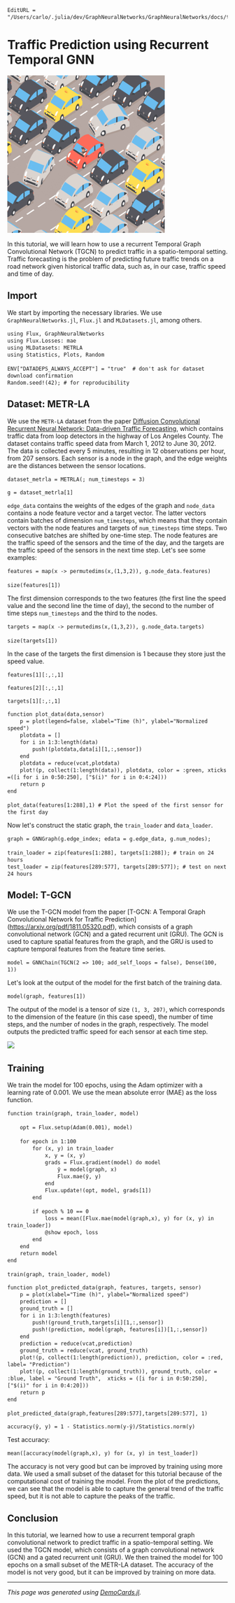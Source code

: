 ```@meta
EditURL = "/Users/carlo/.julia/dev/GraphNeuralNetworks/GraphNeuralNetworks/docs/tutorials/intermediate_tutorials/traffic_prediction.md"
```




# Traffic Prediction using Recurrent Temporal GNN

![](assets/cover_traffic.gif)

In this tutorial, we will learn how to use a recurrent Temporal Graph Convolutional Network (TGCN) to predict traffic in a spatio-temporal setting. Traffic forecasting is the problem of predicting future traffic trends on a road network given historical traffic data, such as, in our case, traffic speed and time of day.

## Import

We start by importing the necessary libraries. We use `GraphNeuralNetworks.jl`, `Flux.jl` and `MLDatasets.jl`, among others.

```@example traffic
using Flux, GraphNeuralNetworks
using Flux.Losses: mae
using MLDatasets: METRLA
using Statistics, Plots, Random

ENV["DATADEPS_ALWAYS_ACCEPT"] = "true"  # don't ask for dataset download confirmation
Random.seed!(42); # for reproducibility
```
## Dataset: METR-LA

We use the `METR-LA` dataset from the paper [Diffusion Convolutional Recurrent Neural Network: Data-driven Traffic Forecasting](https://arxiv.org/pdf/1707.01926.pdf), which contains traffic data from loop detectors in the highway of Los Angeles County. The dataset contains traffic speed data from March 1, 2012 to June 30, 2012. The data is collected every 5 minutes, resulting in 12 observations per hour, from 207 sensors. Each sensor is a node in the graph, and the edge weights are the distances between the sensor locations.

```@example traffic
dataset_metrla = METRLA(; num_timesteps = 3)
```
```@example traffic
g = dataset_metrla[1]
```

`edge_data` contains the weights of the edges of the graph and
`node_data` contains a node feature vector and a target vector. The latter vectors contain batches of dimension `num_timesteps`, which means that they contain vectors with the node features and targets of `num_timesteps` time steps. Two consecutive batches are shifted by one-time step.
The node features are the traffic speed of the sensors and the time of the day, and the targets are the traffic speed of the sensors in the next time step.
Let's see some examples:

```@example traffic
features = map(x -> permutedims(x,(1,3,2)), g.node_data.features)

size(features[1])
```

The first dimension corresponds to the two features (the first line the speed value and the second line the time of day), the second to the number of time steps `num_timesteps` and the third to the nodes.

```@example traffic
targets = map(x -> permutedims(x,(1,3,2)), g.node_data.targets)

size(targets[1])
```
In the case of the targets the first dimension is 1 because they store just the speed value.

```@example traffic
features[1][:,:,1]
```
```@example traffic
features[2][:,:,1]
```
```@example traffic
targets[1][:,:,1]
```
```@example traffic
function plot_data(data,sensor)
	p = plot(legend=false, xlabel="Time (h)", ylabel="Normalized speed")
	plotdata = []
	for i in 1:3:length(data)
		push!(plotdata,data[i][1,:,sensor])
	end
	plotdata = reduce(vcat,plotdata)
	plot!(p, collect(1:length(data)), plotdata, color = :green, xticks =([i for i in 0:50:250], ["$(i)" for i in 0:4:24]))
	return p
end

plot_data(features[1:288],1) # Plot the speed of the first sensor for the first day
```
Now let's construct the static graph, the `train_loader` and `data_loader`.

```@example traffic
graph = GNNGraph(g.edge_index; edata = g.edge_data, g.num_nodes);

train_loader = zip(features[1:288], targets[1:288]); # train on 24 hours
test_loader = zip(features[289:577], targets[289:577]); # test on next 24 hours
```
## Model: T-GCN

We use the T-GCN model from the paper [T-GCN: A Temporal Graph Convolutional Network for Traffic Prediction] (https://arxiv.org/pdf/1811.05320.pdf), which consists of a graph convolutional network (GCN) and a gated recurrent unit (GRU). The GCN is used to capture spatial features from the graph, and the GRU is used to capture temporal features from the feature time series.

```@example traffic
model = GNNChain(TGCN(2 => 100; add_self_loops = false), Dense(100, 1))
```
Let's look at the output of the model for the first batch of the training data.

```@example traffic
model(graph, features[1])
```
The output of the model is a tensor of size `(1, 3, 207)`, which corresponds to the dimension of the feature (in this case speed), the number of time steps, and the number of nodes in the graph, respectively. The model outputs the predicted traffic speed for each sensor at each time step.

![](https://www.researchgate.net/profile/Haifeng-Li-3/publication/335353434/figure/fig4/AS:851870352437249@1580113127759/The-architecture-of-the-Gated-Recurrent-Unit-model.jpg)

## Training

We train the model for 100 epochs, using the Adam optimizer with a learning rate of 0.001. We use the mean absolute error (MAE) as the loss function.

```@example traffic
function train(graph, train_loader, model)

    opt = Flux.setup(Adam(0.001), model)

    for epoch in 1:100
        for (x, y) in train_loader
            x, y = (x, y)
            grads = Flux.gradient(model) do model
                ŷ = model(graph, x)
                Flux.mae(ŷ, y) 
            end
            Flux.update!(opt, model, grads[1])
		end
		
		if epoch % 10 == 0
			loss = mean([Flux.mae(model(graph,x), y) for (x, y) in train_loader])
			@show epoch, loss
		end
    end
    return model
end

train(graph, train_loader, model)
```

```@example traffic
function plot_predicted_data(graph, features, targets, sensor)
	p = plot(xlabel="Time (h)", ylabel="Normalized speed")
	prediction = []
	ground_truth = []
	for i in 1:3:length(features)
		push!(ground_truth,targets[i][1,:,sensor])
		push!(prediction, model(graph, features[i])[1,:,sensor]) 
	end
	prediction = reduce(vcat,prediction)
	ground_truth = reduce(vcat, ground_truth)
	plot!(p, collect(1:length(prediction)), prediction, color = :red, label= "Prediction")
	plot!(p, collect(1:length(ground_truth)), ground_truth, color = :blue, label = "Ground Truth",  xticks = ([i for i in 0:50:250], ["$(i)" for i in 0:4:20]))
	return p
end

plot_predicted_data(graph,features[289:577],targets[289:577], 1)
```

```@example traffic
accuracy(ŷ, y) = 1 - Statistics.norm(y-ŷ)/Statistics.norm(y)
```

Test accuracy:

```@example traffic
mean([accuracy(model(graph,x), y) for (x, y) in test_loader])
```

The accuracy is not very good but can be improved by training using more data. We used a small subset of the dataset for this tutorial because of the computational cost of training the model. From the plot of the predictions, we can see that the model is able to capture the general trend of the traffic speed, but it is not able to capture the peaks of the traffic.

## Conclusion

In this tutorial, we learned how to use a recurrent temporal graph convolutional network to predict traffic in a spatio-temporal setting. We used the TGCN model, which consists of a graph convolutional network (GCN) and a gated recurrent unit (GRU). We then trained the model for 100 epochs on a small subset of the METR-LA dataset. The accuracy of the model is not very good, but it can be improved by training on more data.



---

*This page was generated using [DemoCards.jl](https://github.com/JuliaDocs/DemoCards.jl).*



